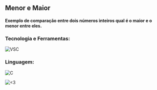 ## Menor e Maior

#### Exemplo de comparação entre dois números inteiros qual é o maior e o menor entre eles.

### Tecnologia e Ferramentas:
![VSC](https://img.shields.io/badge/Visual_Studio_Code-0078D4?style=for-the-badge&logo=visual%20studio%20code&logoColor=white)

### Linguagem:
![C](https://img.shields.io/badge/C-00599C?style=for-the-badge&logo=c&logoColor=white)

![<3](http://ForTheBadge.com/images/badges/built-with-love.svg)
